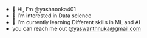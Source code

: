 - 👋 Hi, I’m @yashnooka401
- 👀 I’m interested in Data science
- 🌱 I’m currently learning Different skills in ML and AI
- you can reach me out @yaswanthnuka@gmail.com

<!---
yashnooka401/yashnooka401 is a ✨ special ✨ repository because its `README.md` (this file) appears on your GitHub profile.
You can click the Preview link to take a look at your changes.
--->
